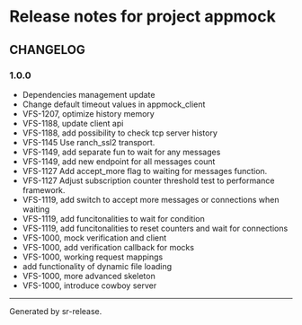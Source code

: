 # Release notes for project appmock


CHANGELOG
---------

### 1.0.0


* Dependencies management update
* Change default timeout values in appmock_client
* VFS-1207, optimize history memory
* VFS-1188, update client api
* VFS-1188, add possibility to check tcp server history
* VFS-1145 Use ranch_ssl2 transport.
* VFS-1149, add separate fun to wait for any messages
* VFS-1149, add new endpoint for all messages count
* VFS-1127 Add accept_more flag to waiting for messages function.
* VFS-1127 Adjust subscription counter threshold test to performance framework.
* VFS-1119, add switch to accept more messages or connections when waiting
* VFS-1119, add funcitonalities to wait for condition
* VFS-1119, add funcitonalities to reset counters and wait for connections
* VFS-1000, mock verification and client
* VFS-1000, add verification callback for mocks
* VFS-1000, working request mappings
* add functionality of dynamic file loading
* VFS-1000, more advanced skeleton
* VFS-1000, introduce cowboy server


________

Generated by sr-release. 
